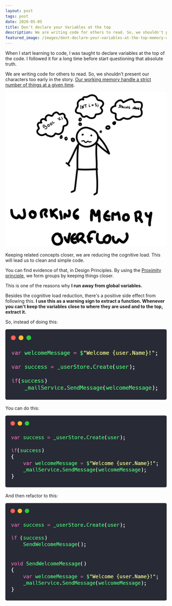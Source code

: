 ```yaml
---
layout: post
tags: post
date: 2020-05-05
title: Don't declare your Variables at the top
description: We are writing code for others to read. So, we shouldn't present our characters too early in the story.
featured_image: /images/dont-declare-your-variables-at-the-top-memory-overflow.png
---
```


When I start learning to code, I was taught to declare variables at the top of the code. I followed it for a long time before start questioning that absolute truth.

We are writing code for others to read. So, we shouldn't present our characters too early in the story. [Our working memory handle a strict number of things at a given time](https://www.livescience.com/2493-mind-limit-4.html).

![Working memory overflow](/images/dont-declare-your-variables-at-the-top-memory-overflow.png)

Keeping related concepts closer, we are reducing the cognitive load. This will lead us to clean and simple code.

You can find evidence of that, in Design Principles. By using the [Proximity principle](https://www.interaction-design.org/literature/article/laws-of-proximity-uniform-connectedness-and-continuation-gestalt-principles-2), we form groups by keeping things closer.

This is one of the reasons why **I run away from global variables.**

Besides the cognitive load reduction, there's a positive side effect from following this. **I use this as a warning sign to extract a function. Whenever you can't keep the variables close to where they are used and to the top, extract it.**

So, instead of doing this:

![Example 1](/images/dont-declare-your-variables-at-the-top-example1.png)

You can do this:

![Example 2](/images/dont-declare-your-variables-at-the-top-example2.png)

And then refactor to this:

![Example 3](/images/dont-declare-your-variables-at-the-top-example3.png)
